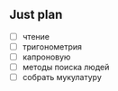 ## Just plan
- [ ] чтение
- [ ] тригонометрия
- [ ] капроновую
- [ ] методы поиска людей
- [ ] собрать мукулатуру
